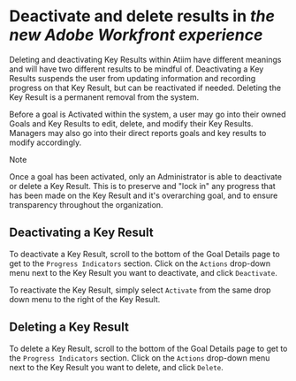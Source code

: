 

# Deactivate and delete results in *the new Adobe Workfront experience*

Deleting and deactivating Key Results within Atiim have different meanings and will have two different results to be mindful of. Deactivating a Key Results suspends the user from updating information and recording progress on that Key Result, but can be reactivated if needed. Deleting the Key Result is a permanent removal from the system.

Before a goal is Activated within the system, a user may go into their owned Goals and Key Results to edit, delete, and modify their Key Results. Managers may also go into their direct reports goals and key results to modify accordingly.

>[!NOTE]
>
>Once a goal has been activated, only an Administrator is able to deactivate or delete a Key Result. This is to preserve and "lock in" any progress that has been made on the Key Result and it's overarching goal, and to ensure transparency throughout the organization.

## Deactivating a Key Result

To deactivate a Key Result, scroll to the bottom of the Goal Details page to get to the `Progress Indicators` section. Click on the  `Actions` drop-down menu next to the Key Result you want to deactivate, and click  `Deactivate`.

To reactivate the Key Result, simply select `Activate` from the same drop down menu to the right of the Key Result.

## Deleting a Key Result

To delete a Key Result, scroll to the bottom of the Goal Details page to get to the `Progress Indicators` section. Click on the  `Actions` drop-down menu next to the Key Result you want to delete, and click `Delete`.

&nbsp;

